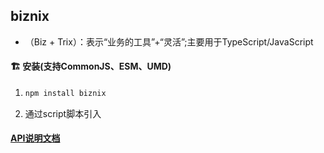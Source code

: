 ## biznix
- （Biz + Trix）：表示“业务的工具”+“灵活”;主要用于TypeScript/JavaScript

#### :building_construction:  安装(支持CommonJS、ESM、UMD)
1. 
    ``` bash
    npm install biznix
    ```
2. 通过script脚本引入

#### [API说明文档](https://github.com/huafengThunder/biznix/blob/master/api-description.md)